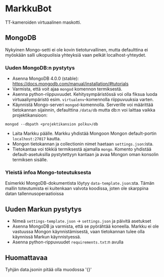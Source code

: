 # MarkkuBot

TT-kameroiden virtuaalinen maskotti.

## MongoDB

Nykyinen Mongo-setti ei ole kovin tietoturvallinen, mutta defaulttina ei myöskään salli ulkopuolisia yhteyksiä vaan pelkät localhost-yhteydet.

### Uuden MongoDB:n pystytys

* Asenna MongoDB 4.0.0 (stable): https://docs.mongodb.com/manual/installation/#tutorials
* Varmista, että voit ajaa `mongod` komennon termiksestä.
* Asenna python-riippuvuudet. Kehitysympäristössä voi olla fiksua luoda virtuaaliympäristö esim. `virtualenv`-komennolla riippuvuuksia varten.
* Käynnistä Mongo-serveri `mongod`-komennolla. Serverille voi määrittää tietokannan sijainnin, defaulttina `/data/db` mutta db:n voi laittaa vaikka projektikansioon:
```
mongod --dbpath <projektikansion polku>/db
```
* Laita Markku päälle. Markku yhdistää Mongoon Mongon default-portin `localhost:27017` kautta.
* Mongon tietokannan ja collectionin nimet haetaan `settings.json`:ista.
* Tietokantaa voi tökkiä termiksestä ajamalla `mongo`. Komento yhdistää default-asetuksilla pystytettyyn kantaan ja avaa Mongon oman konsolin termiksen sisälle.

### Yleistä infoa Mongo-toteutuksesta

Esimerkki MongoDB-dokumentista löytyy `data-template.json`:sta. Tämän mallin toteutumista
ei kuitenkaan valvota koodissa, joten ole skarppina datan tallennusoperaatioissa

## Uuden Markun pystytys

* Nimeä `settings-template.json` -> `settings.json` ja päivitä asetukset
* Asenna MongoDB ja varmista, että se pyörähtää koneella. Markku ei ole vastuussa Mongon käynnistämisestä, vaan tietokannan tulee olla käynnissä Markun käynnistyessä.
* Asenna python-rippuvuudet `requirements.txt`:n avulla

## Huomattavaa

Tyhjän data.jsonin pitää olla muodossa '{}'